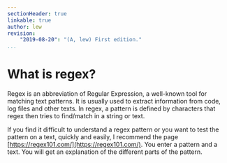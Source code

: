 ```yaml
---
sectionHeader: true
linkable: true
author: lew
revision:
    "2019-08-20": "(A, lew) First edition."
...
```

What is regex?
=======================

Regex is an abbreviation of Regular Expression, a well-known tool for matching text patterns. It is usually used to extract information from code, log files and other texts.
In regex, a pattern is defined by characters that regex then tries to find/match in a string or text.

If you find it difficult to understand a regex pattern or you want to test the pattern on a text, quickly and easily, I recommend the page [https://regex101.com/](https://regex101.com/). You enter a pattern and a text. You will get an explanation of the different parts of the pattern.

<!-- There are various tools we can use to handle the expressions and in this course we look at *sed* (Stream Editor). You always have access to the manual, `man sed`. -->
